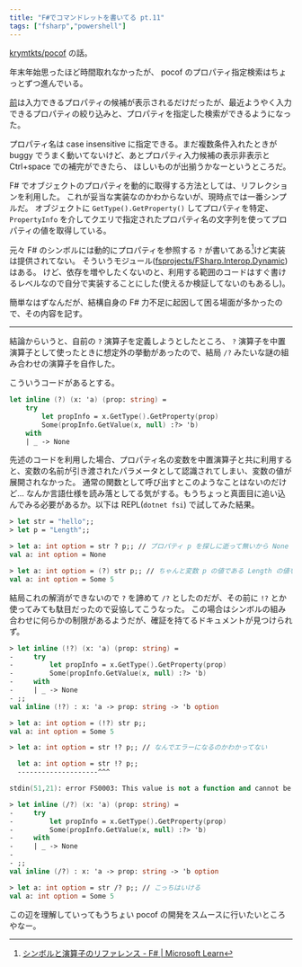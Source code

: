 ```yaml
---
title: "F#でコマンドレットを書いてる pt.11"
tags: ["fsharp","powershell"]
---
```


[krymtkts/pocof](https://github.com/krymtkts/pocof) の話。

年末年始思ったほど時間取れなかったが、 pocof のプロパティ指定検索はちょっとずつ進んでいる。

[前](/posts/2022-12-18-writing-cmdlet-in-fsharp-pt10.html)は入力できるプロパティの候補が表示されるだけだったが、最近ようやく入力できるプロパティの絞り込みと、プロパティを指定した検索ができるようになった。

プロパティ名は case insensitive に指定できる。まだ複数条件入れたときが buggy でうまく動いてないけど、あとプロパティ入力候補の表示非表示と Ctrl+space での補完ができたら、
ほしいものが出揃うかなーというところだ。

F# でオブジェクトのプロパティを動的に取得する方法としては、リフレクションを利用した。
これが妥当な実装なのかわからないが、現時点では一番シンプルだ。
オブジェクトに `GetType().GetProperty()` してプロパティを特定、 `PropertyInfo` を介してクエリで指定されたプロパティ名の文字列を使ってプロパティの値を取得している。

元々 F# のシンボルには動的にプロパティを参照する `?` が書いてある[^1]けど実装は提供されてない。
そういうモジュール([fsprojects/FSharp.Interop.Dynamic](https://github.com/fsprojects/FSharp.Interop.Dynamic))はある。
けど、依存を増やしたくないのと、利用する範囲のコードはすぐ書けるレベルなので自分で実装することにした(使えるか検証してないのもあるし)。

簡単なはずなんだが、結構自身の F# 力不足に起因して困る場面が多かったので、その内容を記す。

---

結論からいうと、自前の `?` 演算子を定義しようとしたところ、 `?` 演算子を中置演算子として使ったときに想定外の挙動があったので、結局 `/?` みたいな謎の組み合わせの演算子を自作した。

こういうコードがあるとする。

```fsharp
let inline (?) (x: 'a) (prop: string) =
    try
        let propInfo = x.GetType().GetProperty(prop)
        Some(propInfo.GetValue(x, null) :?> 'b)
    with
    | _ -> None
```

先述のコードを利用した場合、プロパティ名の変数を中置演算子と共に利用すると、変数の名前が引き渡されたパラメータとして認識されてしまい、変数の値が展開されなかった。
通常の関数として呼び出すとこのようなことはないのだけど...
なんか言語仕様を読み落としてる気がする。もうちょっと真面目に追い込んでみる必要があるか。以下は REPL(`dotnet fsi`) で試してみた結果。

```fsharp
> let str = "hello";;
> let p = "Length";;

> let a: int option = str ? p;; // プロパティ p を探しに逝って無いから None
val a: int option = None

> let a: int option = (?) str p;; // ちゃんと変数 p の値である Length の値を取れる
val a: int option = Some 5
```

結局これの解消ができないので `?` を諦めて `/?` としたのだが、その前に `!?` とか使ってみても駄目だったので妥協してこうなった。
この場合はシンボルの組み合わせに何らかの制限があるようだが、確証を持てるドキュメントが見つけられず。

```fsharp
> let inline (!?) (x: 'a) (prop: string) =
-     try
-         let propInfo = x.GetType().GetProperty(prop)
-         Some(propInfo.GetValue(x, null) :?> 'b)
-     with
-     | _ -> None
- ;;
val inline (!?) : x: 'a -> prop: string -> 'b option

> let a: int option = (!?) str p;;
val a: int option = Some 5

> let a: int option = str !? p;; // なんでエラーになるのかわかってない

  let a: int option = str !? p;;
  --------------------^^^

stdin(51,21): error FS0003: This value is not a function and cannot be applied.

> let inline (/?) (x: 'a) (prop: string) =
-     try
-         let propInfo = x.GetType().GetProperty(prop)
-         Some(propInfo.GetValue(x, null) :?> 'b)
-     with
-     | _ -> None
-
- ;;
val inline (/?) : x: 'a -> prop: string -> 'b option

> let a: int option = str /? p;; // こっちはいける
val a: int option = Some 5
```

この辺を理解していってもうちょい pocof の開発をスムースに行いたいところやなー。

[^1]: [シンボルと演算子のリファレンス - F# | Microsoft Learn](https://learn.microsoft.com/ja-jp/dotnet/fsharp/language-reference/symbol-and-operator-reference/#dynamic-lookup-operators)
